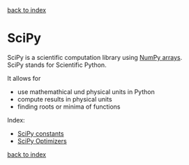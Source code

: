 [back to index](../README.md)

# SciPy
SciPy is a scientific computation library using [NumPy arrays](../VariablesAndTypes.md#Numpy%20Arrays).  
SciPy stands for Scientific Python.

It allows for
* use mathemathical und physical units in Python
* compute results in physical units
* finding roots or minima of functions


Index:
* [SciPy constants](Constants.md)
* [SciPy Optimizers](Optimizers.md)

[back to index](../README.md)
